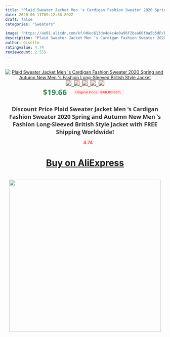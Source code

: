```yaml
---
title: "Plaid Sweater Jacket Men 's Cardigan Fashion Sweater 2020 Spring and Autumn New Men 's Fashion Long-Sleeved British Style Jacket"
date: 2020-06-11T09:12:36.892Z
draft: false
categories: "Sweaters"

image: "https://ae01.alicdn.com/kf/H6ec613de4d4c4e0a96f2baa66fba5b5dP/Plaid-Sweater-Jacket-Men-s-Cardigan-Fashion-Sweater-2020-Spring-and-Autumn-New-Men-s-Fashion.jpg"
description: "Plaid Sweater Jacket Men 's Cardigan Fashion Sweater 2020 Spring and Autumn New Men 's Fashion Long-Sleeved British Style Jacket"
author: Giselle
ratingvalue: 4.74
reviewcount: 2.555
---
```

<br>
<div style="text-align: center;">
<a href="https://s.click.aliexpress.com/e/_AfWzIN" target="_blank" rel="nofollow noopener noreferrer"><img alt="Plaid Sweater Jacket Men 's Cardigan Fashion Sweater 2020 Spring and Autumn New Men 's Fashion Long-Sleeved British Style Jacket" class="magnifier-image" src="https://ae01.alicdn.com/kf/H6ec613de4d4c4e0a96f2baa66fba5b5dP/Plaid-Sweater-Jacket-Men-s-Cardigan-Fashion-Sweater-2020-Spring-and-Autumn-New-Men-s-Fashion.jpg_640x640.jpg">
<br>
<img style="border:1px solid salmon" src="https://ae01.alicdn.com/kf/H6ec613de4d4c4e0a96f2baa66fba5b5dP/Plaid-Sweater-Jacket-Men-s-Cardigan-Fashion-Sweater-2020-Spring-and-Autumn-New-Men-s-Fashion.jpg_120x120.jpg">&nbsp;&nbsp;<img style="border:1px solid salmon" src="https://ae01.alicdn.com/kf/Hfca6225f9cae4704a078bbe67cd6e19fq/Plaid-Sweater-Jacket-Men-s-Cardigan-Fashion-Sweater-2020-Spring-and-Autumn-New-Men-s-Fashion.jpg_120x120.jpg">&nbsp;&nbsp;<img style="border:1px solid salmon" src="https://ae01.alicdn.com/kf/H838377a9c6d648d5a57c5b848566e464B/Plaid-Sweater-Jacket-Men-s-Cardigan-Fashion-Sweater-2020-Spring-and-Autumn-New-Men-s-Fashion.jpg_120x120.jpg">&nbsp;&nbsp;<img style="border:1px solid salmon" src="https://ae01.alicdn.com/kf/Hfc256cc7ef3b4273b44c4204a36263a5i/Plaid-Sweater-Jacket-Men-s-Cardigan-Fashion-Sweater-2020-Spring-and-Autumn-New-Men-s-Fashion.jpg_120x120.jpg">&nbsp;&nbsp;<img style="border:1px solid salmon" src="https://ae01.alicdn.com/kf/Hf4c7b59fdff24180a5176460800fd721B/Plaid-Sweater-Jacket-Men-s-Cardigan-Fashion-Sweater-2020-Spring-and-Autumn-New-Men-s-Fashion.jpg_120x120.jpg"></a></div><br0>
<div style="text-align: center;"><span style="background-color: white; border: 0px; box-sizing: border-box; color: seagreen; display: inline-block; font-family: &quot;open sans&quot; , &quot;arial&quot; , &quot;helvetica&quot; , sans-serif , &quot;heiti&quot;; font-size: 24px; font-stretch: inherit; font-weight: 700; line-height: inherit; margin: 0px 10px 0px 0px; padding: 0px; vertical-align: middle;">$19.66 </span>
<span style="background: rgb(255 , 241 , 241); border-radius: 3px; border: 0px; box-sizing: border-box; color: #ff4747; display: inline-block; font-family: inherit; font-size: 12px; font-stretch: inherit; font-style: inherit; font-variant: inherit; font-weight: 600; line-height: inherit; margin: 0px; padding: 2px 5px; transform: scale(0.9); vertical-align: middle;">Original Price : <b style="text-decoration: line-through;">$46.80 </b> 58%&nbsp;&nbsp;</span></div>
<h1 style="color: #333333; display: inline-block; font-family: &quot;open sans&quot; , &quot;arial&quot; , &quot;helvetica&quot; , sans-serif , &quot;heiti&quot;; font-size: 18px; font-stretch: inherit; font-weight: 700; text-align: center;">Discount Price Plaid Sweater Jacket Men 's Cardigan Fashion Sweater 2020 Spring and Autumn New Men 's Fashion Long-Sleeved British Style Jacket with FREE Shipping Worldwide!</h1>
<div style="color: #ff4747; text-align: center;">
<img src="https://4.bp.blogspot.com/-M0ZcTcb-5uY/XleCXlxnR4I/AAAAAAAAAEc/OrjgMkXV1oMQFaCRZj5HQwOCBcu3w1FegCPcBGAYYCw/s1600/star.png" style="height: 15px;">&nbsp;<b>4.74</b></div>
<div class="button_cont" align="center"><a class="buynow_a" href="https://s.click.aliexpress.com/e/_AfWzIN" target="_blank" rel="nofollow noopener noreferrer"><H1>Buy on AliExpress</H1></a></div><br>
<div class="separator" style="clear: both; text-align: center;">
<img src="https://lh3.googleusercontent.com/-pTy5HemUv9M/XlePHvY0dAI/AAAAAAAAAE4/0nX5iRUoIWY8eMW9Dpxeirr157OZliDIgCLcBGAsYHQ/s1600/badge.gif" width="480">
</div>
